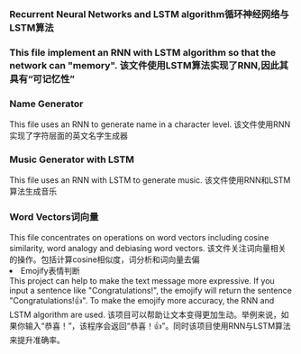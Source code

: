 <h3>Recurrent Neural Networks and LSTM algorithm循环神经网络与LSTM算法<h3>
This file implement an RNN with LSTM algorithm so that the network can "memory".
该文件使用LSTM算法实现了RNN,因此其具有“可记忆性”


<h3>Name Generator</h3>
This file uses an RNN to generate name in a character level.
该文件使用RNN实现了字符层面的英文名字生成器

<h3>Music Generator with LSTM</h3>
This file uses an RNN with LSTM to generate music.
该文件使用RNN和LSTM算法生成音乐

<h3>Word Vectors词向量</h3>
This file concentrates on operations on word vectors including cosine similarity, word analogy and debiasing word vectors.
该文件关注词向量相关的操作。包括计算cosine相似度，词分析和词向量去偏

<li>Emojify表情判断</li>
This project can help to make the text message more expressive. If you input a sentence like "Congratulations!", the emojify will return the sentence "Congratulations!👍". To make the emojify more accuracy, the RNN and LSTM algorithm are used.
该项目可以帮助让文本变得更加生动。举例来说，如果你输入“恭喜！”，该程序会返回“恭喜！👍”。同时该项目使用RNN与LSTM算法来提升准确率。


